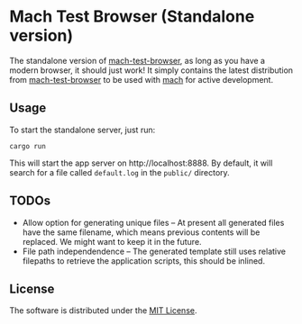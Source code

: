 # Mach Test Browser (Standalone version)

The standalone version of
[mach-test-browser](https://github.com/yggie/mach-test-browser), as long as you
have a modern browser, it should just work! It simply contains the latest
distribution from
[mach-test-browser](https://github.com/yggie/mach-test-browser) to be used with
[mach](https://github.com/yggie/mach) for active development.


## Usage

To start the standalone server, just run:

```
cargo run
```

This will start the app server on http://localhost:8888. By default, it will
search for a file called `default.log` in the `public/` directory.

## TODOs

* Allow option for generating unique files – At present all generated files
  have the same filename, which means previous contents will be replaced. We
  might want to keep it in the future.
* File path independendence – The generated template still uses relative
  filepaths to retrieve the application scripts, this should be inlined.

## License

The software is distributed under the [MIT License](/LICENSE).
